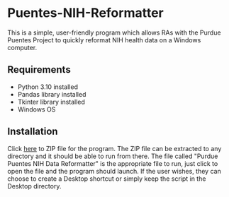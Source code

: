 # Puentes-NIH-Reformatter
This is a simple, user-friendly program which allows RAs with the Purdue Puentes Project to quickly reformat NIH health data on a Windows computer.

## Requirements
- Python 3.10 installed
- Pandas library installed
- Tkinter library installed
- Windows OS

## Installation
Click [here](https://github.com/Reis-McMillan/Puentes-NIH-Reformatter/archive/refs/heads/master.zip) to ZIP file for the program. The ZIP file can be extracted to any directory and it should be able to run from there. The file called "Purdue Puentes NIH Data Reformatter" is the appropriate file to run, just click to open the file and the program should launch. If the user wishes, they can choose to create a Desktop shortcut or simply keep the script in the Desktop directory.
